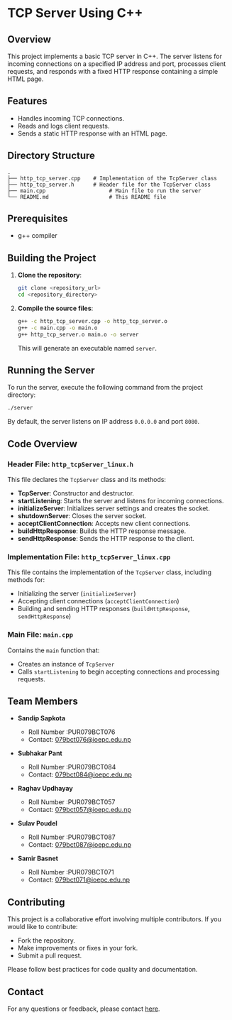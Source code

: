 
# TCP Server Using C++ 

## Overview

This project implements a basic TCP server in C++. The server listens for incoming connections on a specified IP address and port, processes client requests, and responds with a fixed HTTP response containing a simple HTML page.

## Features

- Handles incoming TCP connections.
- Reads and logs client requests.
- Sends a static HTTP response with an HTML page.

## Directory Structure

```
.
├── http_tcp_server.cpp    # Implementation of the TcpServer class
├── http_tcp_server.h      # Header file for the TcpServer class
├── main.cpp                    # Main file to run the server
└── README.md                   # This README file
```

## Prerequisites

- g++ compiler

## Building the Project

1. **Clone the repository**:

   ```sh
   git clone <repository_url>
   cd <repository_directory>
   ```

2. **Compile the source files**:

   ```sh
   g++ -c http_tcp_server.cpp -o http_tcp_server.o
   g++ -c main.cpp -o main.o
   g++ http_tcp_server.o main.o -o server
   ```

   This will generate an executable named `server`.

## Running the Server

To run the server, execute the following command from the project directory:

```sh
./server
```

By default, the server listens on IP address `0.0.0.0` and port `8080`.

## Code Overview

### Header File: `http_tcpServer_linux.h`

This file declares the `TcpServer` class and its methods:

- **TcpServer**: Constructor and destructor.
- **startListening**: Starts the server and listens for incoming connections.
- **initializeServer**: Initializes server settings and creates the socket.
- **shutdownServer**: Closes the server socket.
- **acceptClientConnection**: Accepts new client connections.
- **buildHttpResponse**: Builds the HTTP response message.
- **sendHttpResponse**: Sends the HTTP response to the client.

### Implementation File: `http_tcpServer_linux.cpp`

This file contains the implementation of the `TcpServer` class, including methods for:
- Initializing the server (`initializeServer`)
- Accepting client connections (`acceptClientConnection`)
- Building and sending HTTP responses (`buildHttpResponse`, `sendHttpResponse`)

### Main File: `main.cpp`

Contains the `main` function that:
- Creates an instance of `TcpServer`
- Calls `startListening` to begin accepting connections and processing requests.

## Team Members

- **Sandip Sapkota**
  - Roll Number :PUR079BCT076
  - Contact: 079bct076@ioepc.edu.np

- **Subhakar Pant**
   - Roll Number :PUR079BCT084
   - Contact: 079bct084@ioepc.edu.np

- **Raghav Updhayay**
   - Roll Number :PUR079BCT057
   - Contact: 079bct057@ioepc.edu.np

- **Sulav Poudel**
  - Roll Number :PUR079BCT087
  - Contact: 079bct087@ioepc.edu.np

- **Samir Basnet**
   - Roll Number :PUR079BCT071
   - Contact: 079bct071@ioepc.edu.np

## Contributing

This project is a collaborative effort involving multiple contributors. If you would like to contribute:
- Fork the repository.
- Make improvements or fixes in your fork.
- Submit a pull request.

Please follow best practices for code quality and documentation.

## Contact

For any questions or feedback, please contact [here](mailto:sandipsapkota@duck.com).
